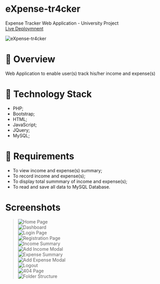 # eXpense-tr4cker
Expense Tracker Web Application - University Project  
[Live Deploymnent](http://expense-tracker.hstn.me/)  

![eXpense-tr4cker](/assets/screenshots/eXpense-tr4cker.gif)

# :rocket: Overview
Web Application to enable user(s) track his/her income and expense(s)

# :wrench: Technology Stack
- PHP;
- Bootstrap;
- HTML;
- JavaScript;
- JQuery;
- MySQL;

# :space_invader: Requirements
- To view income and expense(s) summary;
- To record income and expense(s);
- To display total summmary of income and expense(s);
- To read and save all data to MySQL Database.

# Screenshots
> ![Home Page](/assets/screenshots/HomePage.png#gh-dark-mode-only)  
> ![Dashboard](/assets/screenshots/Dashboard.png#gh-dark-mode-only)  
> ![Login Page](/assets/screenshots/LoginPage.png#gh-dark-mode-only)  
> ![Registration Page](/assets/screenshots/RegistrationPage.png#gh-dark-mode-only)  
> ![Income Summary](/assets/screenshots/IncomeSummary.png#gh-dark-mode-only)  
> ![Add Income Modal](/assets/screenshots/AddIncomeModal.png#gh-dark-mode-only)  
> ![Expense Summary](/assets/screenshots/ExpenseSummary.png#gh-dark-mode-only)  
> ![Add Expense Modal](/assets/screenshots/AddIncomeModal.png#gh-dark-mode-only)  
> ![Logout](/assets/screenshots/Logout.png#gh-dark-mode-only)  
> ![404 Page](/assets/screenshots/eXpense-tr4cker-404.gif)  
> ![Folder Structure](/assets/screenshots/FolderStructure.png#gh-dark-mode-only)  
